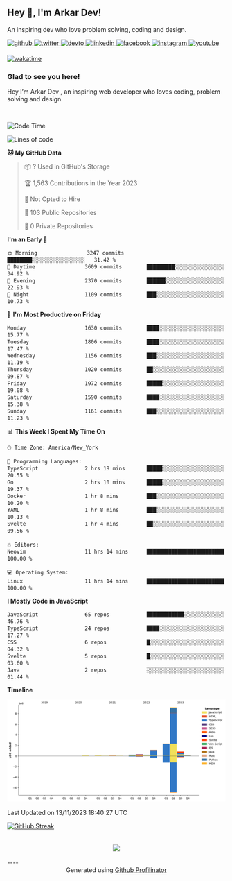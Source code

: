 ## Hey 👋, I'm Arkar Dev!  

An inspiring dev who love problem solving, coding and design.

<a href="https://github.com/Riley1101" target="_blank">
<img src=https://img.shields.io/badge/github-%2324292e.svg?&style=for-the-badge&logo=github&logoColor=white alt=github style="margin-bottom: 5px;" />
</a>
<a href="https://twitter.com/arkardev" target="_blank">
<img src=https://img.shields.io/badge/twitter-%2300acee.svg?&style=for-the-badge&logo=twitter&logoColor=white alt=twitter style="margin-bottom: 5px;" />
</a>
<a href="https://dev.to/riley1101" target="_blank">
<img src=https://img.shields.io/badge/dev.to-%2308090A.svg?&style=for-the-badge&logo=dev.to&logoColor=white alt=devto style="margin-bottom: 5px;" />
</a>
<a href="https://linkedin.com/in/arkar-kaung-myat" target="_blank">
<img src=https://img.shields.io/badge/linkedin-%231E77B5.svg?&style=for-the-badge&logo=linkedin&logoColor=white alt=linkedin style="margin-bottom: 5px;" />
</a>
<a href="https://www.facebook.com/riley.eileen.75" target="_blank">
<img src=https://img.shields.io/badge/facebook-%232E87FB.svg?&style=for-the-badge&logo=facebook&logoColor=white alt=facebook style="margin-bottom: 5px;" />
</a>
<a href="https://instagram.com/rileys1101" target="_blank">
<img src=https://img.shields.io/badge/instagram-%23000000.svg?&style=for-the-badge&logo=instagram&logoColor=white alt=instagram style="margin-bottom: 5px;" />
</a>
<a href="https://www.youtube.com/channel/UC_RfEQCC3gL2AzsFFAABikg" target="_blank">
<img src=https://img.shields.io/badge/youtube-%23EE4831.svg?&style=for-the-badge&logo=youtube&logoColor=white alt=youtube style="margin-bottom: 5px;" />
</a>  
  
[![wakatime](https://wakatime.com/badge/user/cf23b6e3-75f8-4c04-b0e3-273191c8d2ec.svg)](https://wakatime.com/@cf23b6e3-75f8-4c04-b0e3-273191c8d2ec)


### Glad to see you here!  
Hey I’m Arkar Dev , an inspiring web developer who loves coding, problem solving and design.

<br/>

<!--START_SECTION:waka-->
![Code Time](http://img.shields.io/badge/Code%20Time-707%20hrs%2038%20mins-blue)

![Lines of code](https://img.shields.io/badge/From%20Hello%20World%20I%27ve%20Written-14.4%20million%20lines%20of%20code-blue)

**🐱 My GitHub Data** 

> 📦 ? Used in GitHub's Storage 
 > 
> 🏆 1,563 Contributions in the Year 2023
 > 
> 🚫 Not Opted to Hire
 > 
> 📜 103 Public Repositories 
 > 
> 🔑 0 Private Repositories 
 > 
**I'm an Early 🐤** 

```text
🌞 Morning                3247 commits        ████████░░░░░░░░░░░░░░░░░   31.42 % 
🌆 Daytime                3609 commits        █████████░░░░░░░░░░░░░░░░   34.92 % 
🌃 Evening                2370 commits        ██████░░░░░░░░░░░░░░░░░░░   22.93 % 
🌙 Night                  1109 commits        ███░░░░░░░░░░░░░░░░░░░░░░   10.73 % 
```
📅 **I'm Most Productive on Friday** 

```text
Monday                   1630 commits        ████░░░░░░░░░░░░░░░░░░░░░   15.77 % 
Tuesday                  1806 commits        ████░░░░░░░░░░░░░░░░░░░░░   17.47 % 
Wednesday                1156 commits        ███░░░░░░░░░░░░░░░░░░░░░░   11.19 % 
Thursday                 1020 commits        ██░░░░░░░░░░░░░░░░░░░░░░░   09.87 % 
Friday                   1972 commits        █████░░░░░░░░░░░░░░░░░░░░   19.08 % 
Saturday                 1590 commits        ████░░░░░░░░░░░░░░░░░░░░░   15.38 % 
Sunday                   1161 commits        ███░░░░░░░░░░░░░░░░░░░░░░   11.23 % 
```


📊 **This Week I Spent My Time On** 

```text
🕑︎ Time Zone: America/New_York

💬 Programming Languages: 
TypeScript               2 hrs 18 mins       █████░░░░░░░░░░░░░░░░░░░░   20.55 % 
Go                       2 hrs 10 mins       █████░░░░░░░░░░░░░░░░░░░░   19.37 % 
Docker                   1 hr 8 mins         ███░░░░░░░░░░░░░░░░░░░░░░   10.20 % 
YAML                     1 hr 8 mins         ███░░░░░░░░░░░░░░░░░░░░░░   10.13 % 
Svelte                   1 hr 4 mins         ██░░░░░░░░░░░░░░░░░░░░░░░   09.56 % 

🔥 Editors: 
Neovim                   11 hrs 14 mins      █████████████████████████   100.00 % 

💻 Operating System: 
Linux                    11 hrs 14 mins      █████████████████████████   100.00 % 
```

**I Mostly Code in JavaScript** 

```text
JavaScript               65 repos            ████████████░░░░░░░░░░░░░   46.76 % 
TypeScript               24 repos            ████░░░░░░░░░░░░░░░░░░░░░   17.27 % 
CSS                      6 repos             █░░░░░░░░░░░░░░░░░░░░░░░░   04.32 % 
Svelte                   5 repos             █░░░░░░░░░░░░░░░░░░░░░░░░   03.60 % 
Java                     2 repos             ░░░░░░░░░░░░░░░░░░░░░░░░░   01.44 % 
```



**Timeline**

![Lines of Code chart](https://raw.githubusercontent.com/Riley1101/Riley1101/main/assets/bar_graph.png)


 Last Updated on 13/11/2023 18:40:27 UTC
<!--END_SECTION:waka-->

[![GitHub Streak](https://streak-stats.demolab.com?user=Riley1101)](https://git.io/streak-stats)
  
<br/>  
<div align="center">
<img src="https://komarev.com/ghpvc/?username=Riley1101&&style=flat-square" align="center" />
</div>  
<br/>  
----
<div align="center">Generated using <a href="https://profilinator.rishav.dev/" target="_blank">Github Profilinator</a></div>

